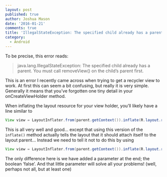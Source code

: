 ```yaml
---
layout: post
published: true
author: Joshua Mason
date: '2016-01-21'
comments: true
title: 'IllegalStateException: The specified child already has a parent'
category:
  - Android
---
```

To be precise, this error reads:

> java.lang.IllegalStateException: The specified child already has a parent. You must call removeView() on the child’s parent first.

This is an error I recently came across when trying to get a recycler view to work. At first this can seem a bit confusing, but really it is very simple. Generally it means that you’ve forgotten one tiny detail in your onCreateViewHolder method.

When inflating the layout resource for your view holder, you’ll likely have a line similar to

```java
View view = LayoutInflater.from(parent.getContext()).inflate(R.layout.row, parent);
```

This is all very well and good… except that using this version of the `inflate()` method actually tells the layout that it should attach itself to the layout parent… Instead we need to tell it not to do this by using

```java
View view = LayoutInflater.from(parent.getContext()).inflate(R.layout.row, parent, false);
```

The only difference here is we have added a parameter at the end; the boolean ‘false’. And that little parameter will solve all your problems! (well, perhaps not all, but at least one)
